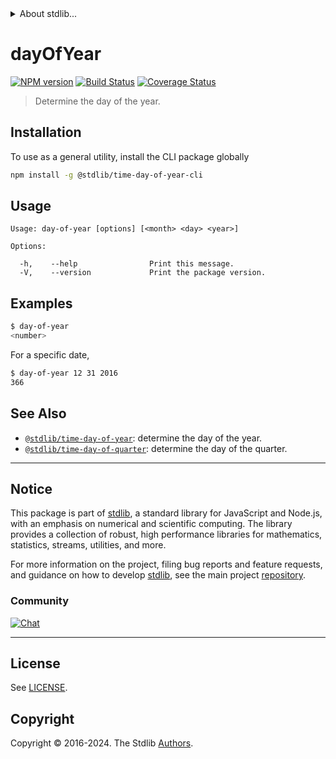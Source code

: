 <!--

@license Apache-2.0

Copyright (c) 2018 The Stdlib Authors.

Licensed under the Apache License, Version 2.0 (the "License");
you may not use this file except in compliance with the License.
You may obtain a copy of the License at

   http://www.apache.org/licenses/LICENSE-2.0

Unless required by applicable law or agreed to in writing, software
distributed under the License is distributed on an "AS IS" BASIS,
WITHOUT WARRANTIES OR CONDITIONS OF ANY KIND, either express or implied.
See the License for the specific language governing permissions and
limitations under the License.

-->


<details>
  <summary>
    About stdlib...
  </summary>
  <p>We believe in a future in which the web is a preferred environment for numerical computation. To help realize this future, we've built stdlib. stdlib is a standard library, with an emphasis on numerical and scientific computation, written in JavaScript (and C) for execution in browsers and in Node.js.</p>
  <p>The library is fully decomposable, being architected in such a way that you can swap out and mix and match APIs and functionality to cater to your exact preferences and use cases.</p>
  <p>When you use stdlib, you can be absolutely certain that you are using the most thorough, rigorous, well-written, studied, documented, tested, measured, and high-quality code out there.</p>
  <p>To join us in bringing numerical computing to the web, get started by checking us out on <a href="https://github.com/stdlib-js/stdlib">GitHub</a>, and please consider <a href="https://opencollective.com/stdlib">financially supporting stdlib</a>. We greatly appreciate your continued support!</p>
</details>

# dayOfYear

[![NPM version][npm-image]][npm-url] [![Build Status][test-image]][test-url] [![Coverage Status][coverage-image]][coverage-url] <!-- [![dependencies][dependencies-image]][dependencies-url] -->

> Determine the day of the year.









<section class="cli">



<section class="installation">

## Installation

To use as a general utility, install the CLI package globally

```bash
npm install -g @stdlib/time-day-of-year-cli
```

</section>

<!-- CLI usage documentation. -->

<section class="usage">

## Usage

```text
Usage: day-of-year [options] [<month> <day> <year>]

Options:

  -h,    --help                Print this message.
  -V,    --version             Print the package version.
```

</section>

<!-- /.usage -->

<section class="examples">

## Examples

```bash
$ day-of-year
<number>
```

For a specific date,

```bash
$ day-of-year 12 31 2016
366
```

</section>

<!-- /.examples -->

</section>

<!-- /.cli -->

<!-- Section for related `stdlib` packages. Do not manually edit this section, as it is automatically populated. -->

<section class="related">

## See Also

-   <span class="package-name">[`@stdlib/time-day-of-year`][@stdlib/time-day-of-year]</span><span class="delimiter">: </span><span class="description">determine the day of the year.</span>
-   <span class="package-name">[`@stdlib/time-day-of-quarter`][@stdlib/time/day-of-quarter]</span><span class="delimiter">: </span><span class="description">determine the day of the quarter.</span>

</section>

<!-- /.related -->

<!-- Section for all links. Make sure to keep an empty line after the `section` element and another before the `/section` close. -->


<section class="main-repo" >

* * *

## Notice

This package is part of [stdlib][stdlib], a standard library for JavaScript and Node.js, with an emphasis on numerical and scientific computing. The library provides a collection of robust, high performance libraries for mathematics, statistics, streams, utilities, and more.

For more information on the project, filing bug reports and feature requests, and guidance on how to develop [stdlib][stdlib], see the main project [repository][stdlib].

### Community

[![Chat][chat-image]][chat-url]

---

## License

See [LICENSE][stdlib-license].


## Copyright

Copyright &copy; 2016-2024. The Stdlib [Authors][stdlib-authors].

</section>

<!-- /.stdlib -->

<!-- Section for all links. Make sure to keep an empty line after the `section` element and another before the `/section` close. -->

<section class="links">

[npm-image]: http://img.shields.io/npm/v/@stdlib/time-day-of-year-cli.svg
[npm-url]: https://npmjs.org/package/@stdlib/time-day-of-year-cli

[test-image]: https://github.com/stdlib-js/time-day-of-year@v0.2.0/actions/workflows/test.yml/badge.svg?branch=v0.2.0
[test-url]: https://github.com/stdlib-js/time-day-of-year@v0.2.0/actions/workflows/test.yml?query=branch:v0.2.0

[coverage-image]: https://img.shields.io/codecov/c/github/stdlib-js/time-day-of-year@v0.2.0/main.svg
[coverage-url]: https://codecov.io/github/stdlib-js/time-day-of-year@v0.2.0?branch=main

<!--

[dependencies-image]: https://img.shields.io/david/stdlib-js/time-day-of-year@v0.2.0.svg
[dependencies-url]: https://david-dm.org/stdlib-js/time-day-of-year@v0.2.0/main

-->

[chat-image]: https://img.shields.io/gitter/room/stdlib-js/stdlib.svg
[chat-url]: https://app.gitter.im/#/room/#stdlib-js_stdlib:gitter.im

[stdlib]: https://github.com/stdlib-js/stdlib

[stdlib-authors]: https://github.com/stdlib-js/stdlib/graphs/contributors

[cli-section]: https://github.com/stdlib-js/time-day-of-year@v0.2.0#cli
[cli-url]: https://github.com/stdlib-js/time-day-of-year@v0.2.0/tree/cli
[@stdlib/time-day-of-year]: https://github.com/stdlib-js/time-day-of-year@v0.2.0/tree/main

[umd]: https://github.com/umdjs/umd
[es-module]: https://developer.mozilla.org/en-US/docs/Web/JavaScript/Guide/Modules

[deno-url]: https://github.com/stdlib-js/time-day-of-year@v0.2.0/tree/deno
[deno-readme]: https://github.com/stdlib-js/time-day-of-year@v0.2.0/blob/deno/README.md
[umd-url]: https://github.com/stdlib-js/time-day-of-year@v0.2.0/tree/umd
[umd-readme]: https://github.com/stdlib-js/time-day-of-year@v0.2.0/blob/umd/README.md
[esm-url]: https://github.com/stdlib-js/time-day-of-year@v0.2.0/tree/esm
[esm-readme]: https://github.com/stdlib-js/time-day-of-year@v0.2.0/blob/esm/README.md
[branches-url]: https://github.com/stdlib-js/time-day-of-year@v0.2.0/blob/main/branches.md

[stdlib-license]: https://raw.githubusercontent.com/stdlib-js/time-day-of-year@v0.2.0/main/LICENSE

[date-object]: https://developer.mozilla.org/en-US/docs/Web/JavaScript/Reference/Global_Objects/Date

<!-- <related-links> -->

[@stdlib/time/day-of-quarter]: https://github.com/stdlib-js/time-day-of-quarter

<!-- </related-links> -->

</section>

<!-- /.links -->
